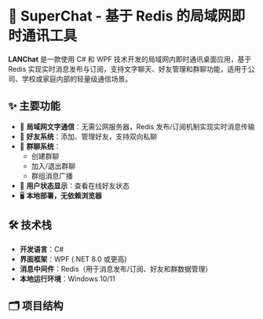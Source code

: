 # 💬 SuperChat - 基于 Redis 的局域网即时通讯工具

**LANChat** 是一款使用 C# 和 WPF 技术开发的局域网内即时通讯桌面应用，基于 Redis 实现实时消息发布与订阅，支持文字聊天、好友管理和群聊功能，适用于公司、学校或家庭内部的轻量级通信场景。

## ✨ 主要功能

- 📡 **局域网文字通信**：无需公网服务器，Redis 发布/订阅机制实现实时消息传输
- 👤 **好友系统**：添加、管理好友，支持双向私聊
- 👥 **群聊系统**：
  - 创建群聊
  - 加入/退出群聊
  - 群组消息广播
- 🧭 **用户状态显示**：查看在线好友状态
- 🖥️ **本地部署，无依赖浏览器**

## 🛠️ 技术栈

- **开发语言**：C#
- **界面框架**：WPF (.NET 8.0 或更高)
- **消息中间件**：Redis（用于消息发布/订阅、好友和群数据管理）
- **本地运行环境**：Windows 10/11

## 🗂️ 项目结构

